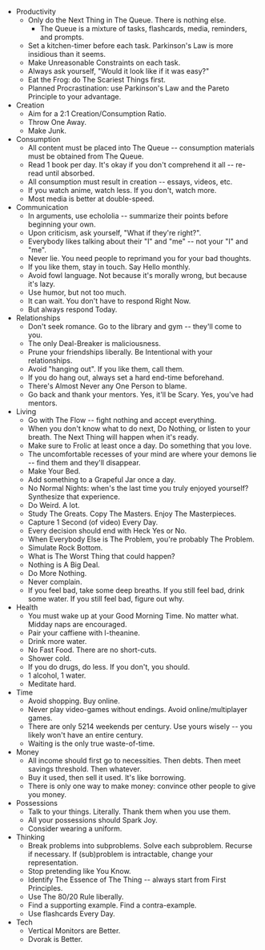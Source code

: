 - Productivity
  - Only do the Next Thing in The Queue. There is nothing else.
    - The Queue is a mixture of tasks, flashcards, media, reminders, and prompts.
  - Set a kitchen-timer before each task. Parkinson's Law is more insidious than it seems.
  - Make Unreasonable Constraints on each task.
  - Always ask yourself, "Would it look like if it was easy?"
  - Eat the Frog: do The Scariest Things first.
  - Planned Procrastination: use Parkinson's Law and the Pareto Principle to your advantage.
- Creation
  - Aim for a 2:1 Creation/Consumption Ratio.
  - Throw One Away.
  - Make Junk.
- Consumption
  - All content must be placed into The Queue -- consumption materials must be obtained from The Queue.
  - Read 1 book per day. It's okay if you don't comprehend it all -- re-read until absorbed.
  - All consumption must result in creation -- essays, videos, etc.
  - If you watch anime, watch less. If you don't, watch more.
  - Most media is better at double-speed.
- Communication
  - In arguments, use echololia -- summarize their points before beginning your own.
  - Upon criticism, ask yourself, "What if they're right?".
  - Everybody likes talking about their "I" and "me" -- not your "I" and "me".
  - Never lie. You need people to reprimand you for your bad thoughts.
  - If you like them, stay in touch. Say Hello monthly.
  - Avoid fowl language. Not because it's morally wrong, but because it's lazy.
  - Use humor, but not too much.
  - It can wait. You don't have to respond Right Now.
  - But always respond Today.
- Relationships
  - Don't seek romance. Go to the library and gym -- they'll come to you.
  - The only Deal-Breaker is maliciousness.
  - Prune your friendships liberally. Be Intentional with your relationships.
  - Avoid "hanging out". If you like them, call them.
  - If you do hang out, always set a hard end-time beforehand.
  - There's Almost Never any One Person to blame.
  - Go back and thank your mentors. Yes, it'll be Scary. Yes, you've had mentors.
- Living
  - Go with The Flow -- fight nothing and accept everything.
  - When you don't know what to do next, Do Nothing, or listen to your breath. The Next Thing will happen when it's ready.
  - Make sure to Frolic at least once a day. Do something that you love.
  - The uncomfortable recesses of your mind are where your demons lie -- find them and they'll disappear.
  - Make Your Bed.
  - Add something to a Grapeful Jar once a day.
  - No Normal Nights: when's the last time you truly enjoyed yourself? Synthesize that experience.
  - Do Weird. A lot.
  - Study The Greats. Copy The Masters. Enjoy The Masterpieces.
  - Capture 1 Second (of video) Every Day.
  - Every decision should end with Heck Yes or No.
  - When Everybody Else is The Problem, you're probably The Problem.
  - Simulate Rock Bottom.
  - What is The Worst Thing that could happen?
  - Nothing is A Big Deal.
  - Do More Nothing.
  - Never complain.
  - If you feel bad, take some deep breaths. If you still feel bad, drink some water. If you still feel bad, figure out why.
- Health
  - You must wake up at your Good Morning Time. No matter what. Midday naps are encouraged.
  - Pair your caffiene with l-theanine.
  - Drink more water.
  - No Fast Food. There are no short-cuts.
  - Shower cold.
  - If you do drugs, do less. If you don't, you should.
  - 1 alcohol, 1 water.
  - Meditate hard.
- Time
  - Avoid shopping. Buy online.
  - Never play video-games without endings. Avoid online/multiplayer games.
  - There are only 5214 weekends per century. Use yours wisely -- you likely won't have an entire century.
  - Waiting is the only true waste-of-time.
- Money
  - All income should first go to necessities. Then debts. Then meet savings threshold. Then whatever.
  - Buy it used, then sell it used. It's like borrowing.
  - There is only one way to make money: convince other people to give you money.
- Possessions
  - Talk to your things. Literally. Thank them when you use them.
  - All your possessions should Spark Joy.
  - Consider wearing a uniform.
- Thinking
  - Break problems into subproblems. Solve each subproblem. Recurse if necessary. If (sub)problem is intractable, change your representation.
  - Stop pretending like You Know.
  - Identify The Essence of The Thing -- always start from First Principles.
  - Use The 80/20 Rule liberally.
  - Find a supporting example. Find a contra-example.
  - Use flashcards Every Day.
- Tech
  - Vertical Monitors are Better.
  - Dvorak is Better.
